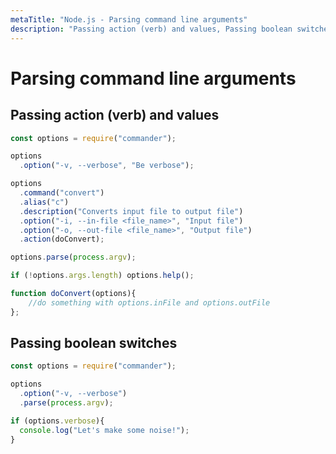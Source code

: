 ```yaml
---
metaTitle: "Node.js - Parsing command line arguments"
description: "Passing action (verb) and values, Passing boolean switches"
---
```


# Parsing command line arguments



## Passing action (verb) and values


```js
const options = require("commander");

options
  .option("-v, --verbose", "Be verbose");

options
  .command("convert")
  .alias("c")
  .description("Converts input file to output file")
  .option("-i, --in-file <file_name>", "Input file")
  .option("-o, --out-file <file_name>", "Output file")
  .action(doConvert);

options.parse(process.argv);

if (!options.args.length) options.help();

function doConvert(options){
    //do something with options.inFile and options.outFile
};

```



## Passing boolean switches


```js
const options = require("commander");

options
  .option("-v, --verbose")
  .parse(process.argv);

if (options.verbose){
  console.log("Let's make some noise!");
}

```

